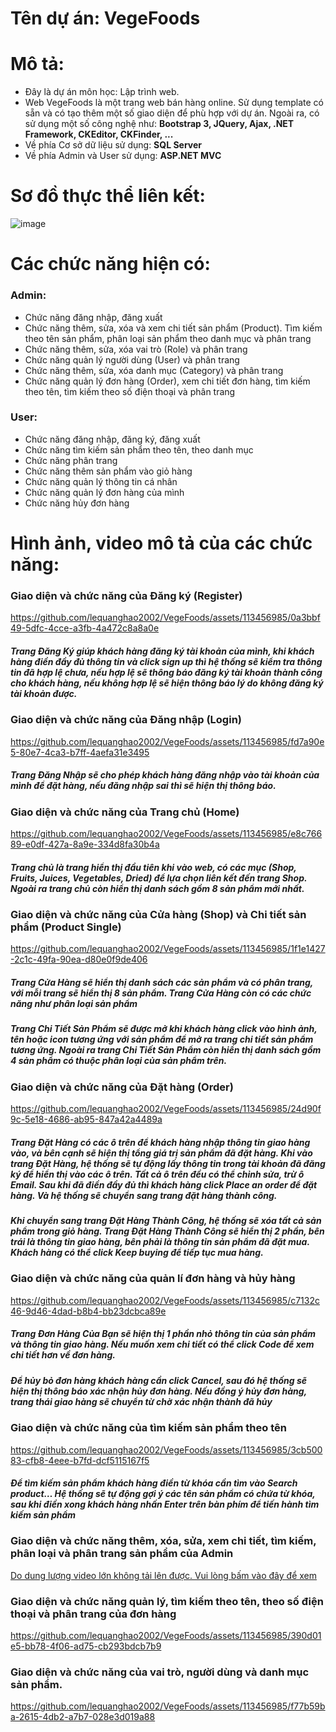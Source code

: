 # Tên dự án: VegeFoods

# Mô tả:
- Đây là dự án môn học: Lập trình web.
- Web VegeFoods là một trang web bán hàng online. Sử dụng template có sẵn và có tạo thêm một số giao diện để phù hợp với dự án. Ngoài ra, có sử dụng một số công nghệ như: **Bootstrap 3, JQuery, Ajax, .NET Framework, CKEditor, CKFinder, ...**
- Về phía Cơ sở dữ liệu sử dụng: **SQL Server**
- Về phía Admin và User sử dụng: **ASP.NET MVC**

# Sơ đồ thực thể liên kết: 
![image](https://github.com/lequanghao2002/VegeFoods/assets/113456985/28ec094b-eb0d-40a6-8c56-761727efe1ad)

# Các chức năng hiện có:
### Admin: 
- Chức năng đăng nhập, đăng xuất
- Chức năng thêm, sửa, xóa và xem chi tiết sản phẩm (Product). Tìm kiếm theo tên sản phẩm, phân loại sản phẩm theo danh mục và phân trang 
- Chức năng thêm, sửa, xóa vai trò (Role) và phân trang
- Chức năng quản lý người dùng (User) và phân trang
- Chức năng thêm, sửa, xóa danh mục (Category) và phân trang
- Chức năng quản lý đơn hàng (Order), xem chi tiết đơn hàng, tìm kiếm theo tên, tìm kiếm theo số điện thoại và phân trang

### User:
- Chức năng đăng nhập, đăng ký, đăng xuất
- Chức năng tìm kiếm sản phẩm theo tên, theo danh mục
- Chức năng phân trang
- Chức năng thêm sản phẩm vào giỏ hàng
- Chức năng quản lý thông tin cá nhân
- Chức năng quản lý đơn hàng của mình
- Chức năng hủy đơn hàng

# Hình ảnh, video mô tả của các chức năng:
### Giao diện và chức năng của Đăng ký (Register)
https://github.com/lequanghao2002/VegeFoods/assets/113456985/0a3bbf49-5dfc-4cce-a3fb-4a472c8a8a0e

##### Trang Đăng Ký giúp khách hàng đăng ký tài khoản của mình, khi khách hàng điền đầy đủ thông tin và click sign up thì hệ thống sẽ kiểm tra thông tin đã hợp lệ chưa, nếu hợp lệ sẽ thông báo đăng ký tài khoản thành công cho khách hàng, nếu không hợp lệ sẽ hiện thông báo lý do không đăng ký tài khoản được.

### Giao diện và chức năng của Đăng nhập (Login)
https://github.com/lequanghao2002/VegeFoods/assets/113456985/fd7a90e5-80e7-4ca3-b7ff-4aefa31e3495

##### Trang Đăng Nhập sẽ cho phép khách hàng đăng nhập vào tài khoản của mình để đặt hàng, nếu đăng nhập sai thì sẽ hiện thị thông báo.

### Giao diện và chức năng của Trang chủ (Home)
https://github.com/lequanghao2002/VegeFoods/assets/113456985/e8c76689-e0df-427a-8a9e-334d8fa30b4a

##### Trang chủ là trang hiển thị đầu tiên khi vào web, có các mục (Shop, Fruits, Juices, Vegetables, Dried) để lựa chọn liên kết đến trang Shop. Ngoài ra trang chủ còn hiển thị danh sách gồm 8 sản phẩm mới nhất.

### Giao diện và chức năng của Cửa hàng (Shop) và Chi tiết sản phẩm (Product Single)
https://github.com/lequanghao2002/VegeFoods/assets/113456985/1f1e1427-2c1c-49fa-90ea-d80e0f9de406

##### Trang Cửa Hàng sẽ hiển thị danh sách các sản phẩm và có phân trang, với mỗi trang sẽ hiển thị 8 sản phẩm. Trang Cửa Hàng còn có các chức năng như phân loại sản phẩm 
##### Trang Chi Tiết Sản Phẩm sẽ được mở khi khách hàng click vào hình ảnh, tên hoặc icon tương ứng với sản phẩm để mở ra trang chi tiết sản phẩm tương ứng. Ngoài ra trang Chi Tiết Sản Phẩm còn hiển thị danh sách gồm 4 sản phẩm có thuộc phân loại của sản phẩm trên.

### Giao diện và chức năng của Đặt hàng (Order)
https://github.com/lequanghao2002/VegeFoods/assets/113456985/24d90f9c-5e18-4686-ab95-847a42a4489a

##### Trang Đặt Hàng có các ô trên để khách hàng nhập thông tin giao hàng vào, và bên cạnh sẽ hiện thị tổng giá trị sản phẩm đã đặt hàng. Khi vào trang Đặt Hàng, hệ thống sẽ tự động lấy thông tin trong tài khoản đã đăng ký để hiển thị vào các ô trên. Tất cả ô trên đều có thể chỉnh sửa, trừ ô Email. Sau khi đã điền đầy đủ thì khách hàng click Place an order để đặt hàng. Và hệ thống sẽ chuyển sang trang đặt hàng thành công.
##### Khi chuyển sang trang Đặt Hàng Thành Công, hệ thống sẽ xóa tất cả sản phẩm trong giỏ hàng. Trang Đặt Hàng Thành Công sẽ hiển thị 2 phần, bên trái là thông tin giao hàng, bên phải là thông tin sản phẩm đã đặt mua. Khách hàng có thể click Keep buying để tiếp tục mua hàng.

### Giao diện và chức năng của quản lí đơn hàng và hủy hàng
https://github.com/lequanghao2002/VegeFoods/assets/113456985/c7132c46-9d46-4dad-b8b4-bb23dcbca89e

##### Trang Đơn Hàng Của Bạn sẽ hiện thị 1 phần nhỏ thông tin của sản phẩm và thông tin giao hàng. Nếu muốn xem chi tiết có thể click Code để xem chi tiết hơn về đơn hàng.
##### Để hủy bỏ đơn hàng khách hàng cần click Cancel, sau đó hệ thống sẽ hiện thị thông báo xác nhận hủy đơn hàng. Nếu đồng ý hủy đơn hàng, trang thái giao hàng sẽ chuyển từ chờ xác nhận thành đã hủy

### Giao diện và chức năng của tìm kiếm sản phẩm theo tên
https://github.com/lequanghao2002/VegeFoods/assets/113456985/3cb50083-cfb8-4eee-b7fd-dcf5115167f5

##### Để tìm kiếm sản phẩm khách hàng điền từ khóa cần tìm vào Search product… Hệ thống sẽ tự động gợi ý các tên sản phẩm có chứa từ khóa, sau khi điền xong khách hàng nhấn Enter trên bàn phím để tiến hành tìm kiếm sản phẩm

### Giao diện và chức năng thêm, xóa, sửa, xem chi tiết, tìm kiếm, phân loại và phân trang sản phẩm của Admin
[Do dung lượng video lớn không tải lên được. Vui lòng bấm vào đây để xem](https://drive.google.com/file/d/1sNWpOPG5TIyuuCJLLqpMdsGUTkmjG9hx/view?usp=sharing)

### Giao diện và chức năng quản lý, tìm kiếm theo tên, theo số điện thoại và phân trang của đơn hàng
https://github.com/lequanghao2002/VegeFoods/assets/113456985/390d01e5-bb78-4f06-ad75-cb293bdcb7b9

### Giao diện và chức năng của vai trò, người dùng và danh mục sản phẩm.
https://github.com/lequanghao2002/VegeFoods/assets/113456985/f77b59ba-2615-4db2-a7b7-028e3d019a88






